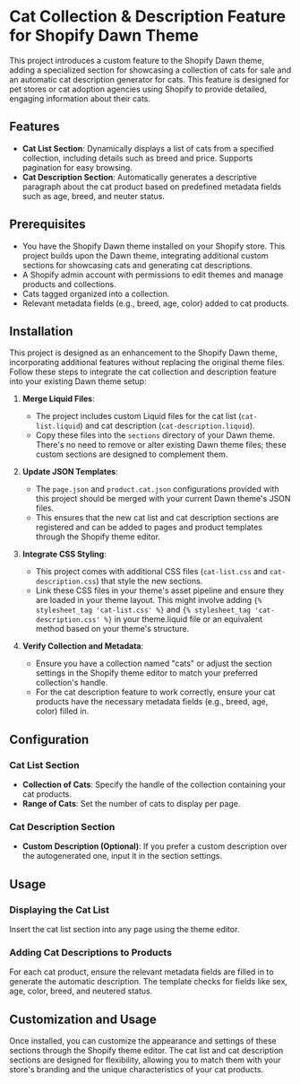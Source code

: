 # Cat Collection & Description Feature for Shopify Dawn Theme

This project introduces a custom feature to the Shopify Dawn theme, adding a specialized section for showcasing a collection of cats for sale and an automatic cat description generator for cats. This feature is designed for pet stores or cat adoption agencies using Shopify to provide detailed, engaging information about their cats.

## Features

- **Cat List Section**: Dynamically displays a list of cats from a specified collection, including details such as breed and price. Supports pagination for easy browsing.
- **Cat Description Section**: Automatically generates a descriptive paragraph about the cat product based on predefined metadata fields such as age, breed, and neuter status.

## Prerequisites

- You have the Shopify Dawn theme installed on your Shopify store. This project builds upon the Dawn theme, integrating additional custom sections for showcasing cats and generating cat descriptions.
- A Shopify admin account with permissions to edit themes and manage products and collections.
- Cats tagged organized into a collection.
- Relevant metadata fields (e.g., breed, age, color) added to cat products.

## Installation

This project is designed as an enhancement to the Shopify Dawn theme, incorporating additional features without replacing the original theme files. Follow these steps to integrate the cat collection and description feature into your existing Dawn theme setup:

1. **Merge Liquid Files**: 
    - The project includes custom Liquid files for the cat list (`cat-list.liquid`) and cat description (`cat-description.liquid`). 
    - Copy these files into the `sections` directory of your Dawn theme. There's no need to remove or alter existing Dawn theme files; these custom sections are designed to complement them.

2. **Update JSON Templates**:
    - The `page.json` and `product.cat.json` configurations provided with this project should be merged with your current Dawn theme's JSON files. 
    - This ensures that the new cat list and cat description sections are registered and can be added to pages and product templates through the Shopify theme editor.

3. **Integrate CSS Styling**:
    - This project comes with additional CSS files (`cat-list.css` and `cat-description.css`) that style the new sections.
    - Link these CSS files in your theme's asset pipeline and ensure they are loaded in your theme layout. This might involve adding `{% stylesheet_tag 'cat-list.css' %}` and `{% stylesheet_tag 'cat-description.css' %}` in your theme.liquid file or an equivalent method based on your theme's structure.

4. **Verify Collection and Metadata**:
    - Ensure you have a collection named "cats" or adjust the section settings in the Shopify theme editor to match your preferred collection's handle.
    - For the cat description feature to work correctly, ensure your cat products have the necessary metadata fields (e.g., breed, age, color) filled in.

## Configuration

### Cat List Section

- **Collection of Cats**: Specify the handle of the collection containing your cat products.
- **Range of Cats**: Set the number of cats to display per page.

### Cat Description Section

- **Custom Description (Optional)**: If you prefer a custom description over the autogenerated one, input it in the section settings.

## Usage

### Displaying the Cat List

Insert the cat list section into any page using the theme editor.

### Adding Cat Descriptions to Products

For each cat product, ensure the relevant metadata fields are filled in to generate the automatic description. The template checks for fields like sex, age, color, breed, and neutered status.

## Customization and Usage

Once installed, you can customize the appearance and settings of these sections through the Shopify theme editor. The cat list and cat description sections are designed for flexibility, allowing you to match them with your store's branding and the unique characteristics of your cat products.
